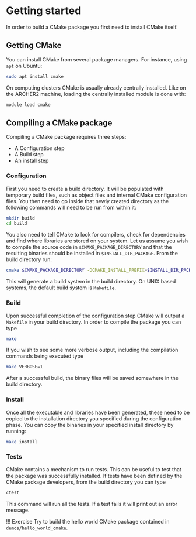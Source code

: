 # Getting started

In order to build a CMake package you first need to install CMake itself.

## Getting CMake

You can install CMake from several package managers. For instance, using `apt` on Ubuntu:

```bash
sudo apt install cmake
```

On computing clusters CMake is usually already centrally installed. Like on the ARCHER2 machine, loading the centrally installed module is done with:

```bash
module load cmake
```

## Compiling a CMake package

Compiling a CMake package requires three steps:

- A Configuration step
- A Build step
- An install step

### Configuration

First you need to create a build directory. It will be populated with temporary build files, such as object files and internal CMake configuration files.
You then need to go inside that newly created directory as the following commands will need to be run from within it:

```bash
mkdir build 
cd build
```

You also need to tell CMake to look for compilers, check for dependencies and find where libraries are stored on your system. Let us assume you wish to compile the source code in `$CMAKE_PACKAGE_DIRECTORY` and that the resulting binaries should be installed in `$INSTALL_DIR_PACKAGE`.
From the build directory run:

```bash
cmake $CMAKE_PACKAGE_DIRECTORY -DCMAKE_INSTALL_PREFIX=$INSTALL_DIR_PACKAGE .
```

This will generate a build system in the build directory. On UNIX based systems, the default build system is `Makefile`.

### Build

Upon successful completion of the configuration step CMake will output a `Makefile` in your build directory.
In order to compile the package you can type

```bash
make
```

If you wish to see some more verbose output, including the compilation commands being executed type

```bash
make VERBOSE=1
```

After a successful build, the binary files will be saved somewhere in the build directory.

### Install

Once all the executable and libraries have been generated, these need to be copied to the installation directory you specified during the configuration phase. You can copy the binaries in your specified install directory by running:

```bash
make install
```

### Tests

CMake contains a mechanism to run tests. This can be useful to test that the package was successfully installed. If tests have been defined by the CMake package developers, from the build directory you can type

```bash
ctest 
```

This command will run all the tests. If a test fails it will print out an error message.

!!! Exercise
    Try to build the hello world CMake package contained in `demos/hello_world_cmake`.
